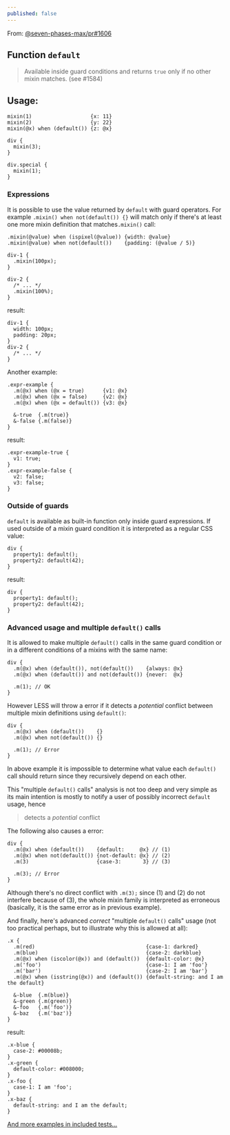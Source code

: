 ```yaml
---
published: false
---
```

From: [@seven-phases-max/pr#1606](https://github.com/less/less.js/pull/1606)

## Function `default`

> Available inside guard conditions and returns `true` only if no other mixin matches.  (see #1584)

## Usage:

```less
mixin(1)                   {x: 11}
mixin(2)                   {y: 22}
mixin(@x) when (default()) {z: @x}

div {
  mixin(3);
}

div.special {
  mixin(1);
}

```
### Expressions

It is possible to use the value returned by `default` with guard operators. For example `.mixin() when not(default()) {}` will match only if there's at least one more mixin definition that matches`.mixin()` call:

```less
.mixin(@value) when (ispixel(@value)) {width: @value}
.mixin(@value) when not(default())    {padding: (@value / 5)}

div-1 {
  .mixin(100px);
}

div-2 {
  /* ... */
  .mixin(100%);
}
```
result:

```less
div-1 {
  width: 100px;
  padding: 20px;
}
div-2 {
  /* ... */
}
```

Another example:

```less
.expr-example {
  .m(@x) when (@x = true)      {v1: @x}
  .m(@x) when (@x = false)     {v2: @x}
  .m(@x) when (@x = default()) {v3: @x}

  &-true  {.m(true)}
  &-false {.m(false)}
}
```
result:

```less
.expr-example-true {
  v1: true;
}
.expr-example-false {
  v2: false;
  v3: false;
}
```

### Outside of guards

`default` is available as built-in function only inside guard expressions. If used outside of a mixin guard condition it is interpreted as a regular CSS value:

```less
div {
  property1: default();
  property2: default(42);
}
```
result:

```less
div {
  property1: default();
  property2: default(42);
}
```

### Advanced usage and multiple `default()` calls
It is allowed to make multiple `default()` calls in the same guard condition or in a different conditions of a mixins with the same name:

```less
div {
  .m(@x) when (default()), not(default())    {always: @x}
  .m(@x) when (default()) and not(default()) {never:  @x}

  .m(1); // OK
}
```
However LESS will throw a error if it detects a *potential* conflict between multiple mixin definitions using `default()`:

```less
div {
  .m(@x) when (default())    {}
  .m(@x) when not(default()) {}

  .m(1); // Error
}
```
In above example it is impossible to determine what value each `default()` call should return since they recursively depend on each other.

This "multiple `default()` calls" analysis is not too deep and very simple as its main intention is mostly to notify a user of possibly incorrect `default` usage, hence
> detects a *potential* conflict

The following also causes a error:

```less
div {
  .m(@x) when (default())    {default:     @x} // (1)
  .m(@x) when not(default()) {not-default: @x} // (2)
  .m(3)                      {case-3:       3} // (3)

  .m(3); // Error
}
```
Although there's no direct conflict with `.m(3);` since (1) and (2) do not interfere because of (3), the whole mixin family is interpreted as erroneous (basically, it is the same error as in previous example).

And finally, here's advanced *correct* "multiple `default()` calls" usage (not too practical perhaps, but to illustrate why this is allowed at all):

```less
.x {
  .m(red)                                    {case-1: darkred}
  .m(blue)                                   {case-2: darkblue}
  .m(@x) when (iscolor(@x)) and (default())  {default-color: @x}
  .m('foo')                                  {case-1: I am 'foo'}
  .m('bar')                                  {case-2: I am 'bar'}
  .m(@x) when (isstring(@x)) and (default()) {default-string: and I am the default}

  &-blue  {.m(blue)}
  &-green {.m(green)}
  &-foo   {.m('foo')}
  &-baz   {.m('baz')}
}
```
result:

```less
.x-blue {
  case-2: #00008b;
}
.x-green {
  default-color: #008000;
}
.x-foo {
  case-1: I am 'foo';
}
.x-baz {
  default-string: and I am the default;
}
```
[And more examples in included tests...](https://github.com/seven-phases-max/less.js/blob/mutually-exclusive-guards/test/less/mixins-guards-default-func.less)